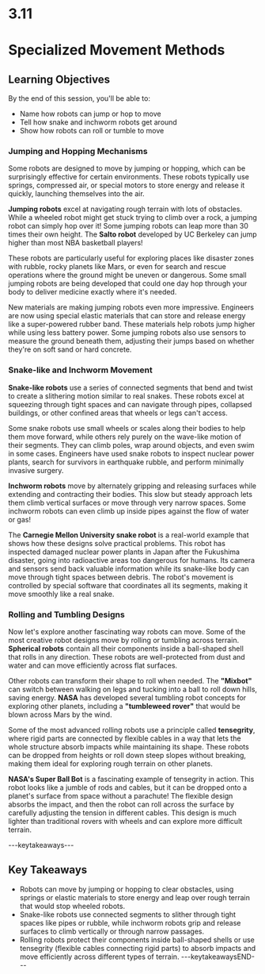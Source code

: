 # 3.11
# **Specialized Movement Methods**

## Learning Objectives

By the end of this session, you'll be able to:
- Name how robots can jump or hop to move
- Tell how snake and inchworm robots get around
- Show how robots can roll or tumble to move

### **Jumping and Hopping Mechanisms**

Some robots are designed to move by jumping or hopping, which can be surprisingly effective for certain environments. These robots typically use springs, compressed air, or special motors to store energy and release it quickly, launching themselves into the air.

**Jumping robots** excel at navigating rough terrain with lots of obstacles. While a wheeled robot might get stuck trying to climb over a rock, a jumping robot can simply hop over it! Some jumping robots can leap more than 30 times their own height. The **Salto robot** developed by UC Berkeley can jump higher than most NBA basketball players!

These robots are particularly useful for exploring places like disaster zones with rubble, rocky planets like Mars, or even for search and rescue operations where the ground might be uneven or dangerous. Some small jumping robots are being developed that could one day hop through your body to deliver medicine exactly where it's needed.

New materials are making jumping robots even more impressive. Engineers are now using special elastic materials that can store and release energy like a super-powered rubber band. These materials help robots jump higher while using less battery power. Some jumping robots also use sensors to measure the ground beneath them, adjusting their jumps based on whether they're on soft sand or hard concrete.

### **Snake-like and Inchworm Movement**

**Snake-like robots** use a series of connected segments that bend and twist to create a slithering motion similar to real snakes. These robots excel at squeezing through tight spaces and can navigate through pipes, collapsed buildings, or other confined areas that wheels or legs can't access.

Some snake robots use small wheels or scales along their bodies to help them move forward, while others rely purely on the wave-like motion of their segments. They can climb poles, wrap around objects, and even swim in some cases. Engineers have used snake robots to inspect nuclear power plants, search for survivors in earthquake rubble, and perform minimally invasive surgery.

**Inchworm robots** move by alternately gripping and releasing surfaces while extending and contracting their bodies. This slow but steady approach lets them climb vertical surfaces or move through very narrow spaces. Some inchworm robots can even climb up inside pipes against the flow of water or gas!

The **Carnegie Mellon University snake robot** is a real-world example that shows how these designs solve practical problems. This robot has inspected damaged nuclear power plants in Japan after the Fukushima disaster, going into radioactive areas too dangerous for humans. Its camera and sensors send back valuable information while its snake-like body can move through tight spaces between debris. The robot's movement is controlled by special software that coordinates all its segments, making it move smoothly like a real snake.

### **Rolling and Tumbling Designs**

Now let's explore another fascinating way robots can move. Some of the most creative robot designs move by rolling or tumbling across terrain. **Spherical robots** contain all their components inside a ball-shaped shell that rolls in any direction. These robots are well-protected from dust and water and can move efficiently across flat surfaces.

Other robots can transform their shape to roll when needed. The **"Mixbot"** can switch between walking on legs and tucking into a ball to roll down hills, saving energy. **NASA** has developed several tumbling robot concepts for exploring other planets, including a **"tumbleweed rover"** that would be blown across Mars by the wind.

Some of the most advanced rolling robots use a principle called **tensegrity**, where rigid parts are connected by flexible cables in a way that lets the whole structure absorb impacts while maintaining its shape. These robots can be dropped from heights or roll down steep slopes without breaking, making them ideal for exploring rough terrain on other planets.

**NASA's Super Ball Bot** is a fascinating example of tensegrity in action. This robot looks like a jumble of rods and cables, but it can be dropped onto a planet's surface from space without a parachute! The flexible design absorbs the impact, and then the robot can roll across the surface by carefully adjusting the tension in different cables. This design is much lighter than traditional rovers with wheels and can explore more difficult terrain.

---keytakeaways---
## Key Takeaways
- Robots can move by jumping or hopping to clear obstacles, using springs or elastic materials to store energy and leap over rough terrain that would stop wheeled robots.
- Snake-like robots use connected segments to slither through tight spaces like pipes or rubble, while inchworm robots grip and release surfaces to climb vertically or through narrow passages.
- Rolling robots protect their components inside ball-shaped shells or use tensegrity (flexible cables connecting rigid parts) to absorb impacts and move efficiently across different types of terrain.
---keytakeawaysEND---
